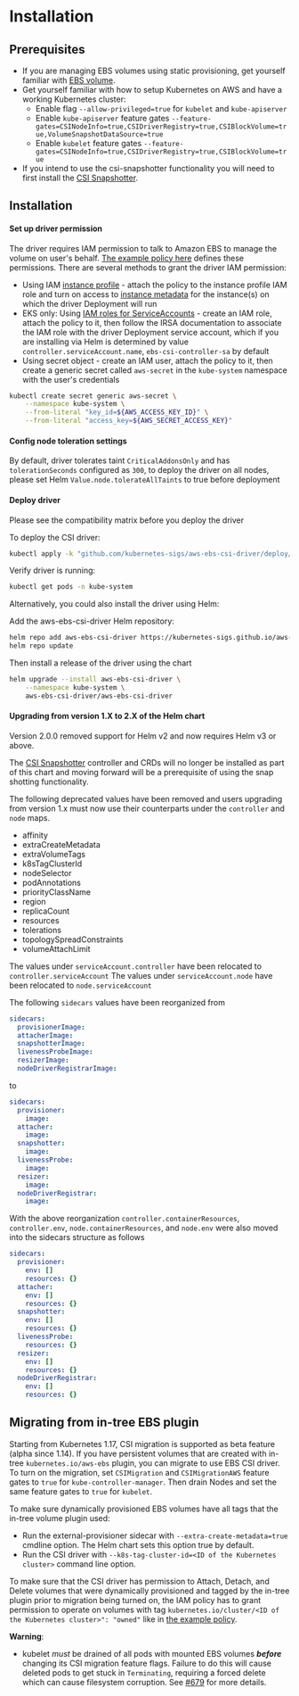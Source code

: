 # Installation

## Prerequisites
* If you are managing EBS volumes using static provisioning, get yourself familiar with [EBS volume](https://docs.aws.amazon.com/AWSEC2/latest/UserGuide/AmazonEBS.html).
* Get yourself familiar with how to setup Kubernetes on AWS and have a working Kubernetes cluster:
  * Enable flag `--allow-privileged=true` for `kubelet` and `kube-apiserver`
  * Enable `kube-apiserver` feature gates `--feature-gates=CSINodeInfo=true,CSIDriverRegistry=true,CSIBlockVolume=true,VolumeSnapshotDataSource=true`
  * Enable `kubelet` feature gates `--feature-gates=CSINodeInfo=true,CSIDriverRegistry=true,CSIBlockVolume=true`
* If you intend to use the csi-snapshotter functionality you will need to first install the [CSI Snapshotter](https://github.com/kubernetes-csi/external-snapshotter).

## Installation
#### Set up driver permission
The driver requires IAM permission to talk to Amazon EBS to manage the volume on user's behalf. [The example policy here](./example-iam-policy.json) defines these permissions. There are several methods to grant the driver IAM permission:
* Using IAM [instance profile](https://docs.aws.amazon.com/IAM/latest/UserGuide/id_roles_use_switch-role-ec2_instance-profiles.html) - attach the policy to the instance profile IAM role and turn on access to [instance metadata](https://docs.aws.amazon.com/AWSEC2/latest/UserGuide/ec2-instance-metadata.html) for the instance(s) on which the driver Deployment will run
* EKS only: Using [IAM roles for ServiceAccounts](https://docs.aws.amazon.com/eks/latest/userguide/iam-roles-for-service-accounts.html) - create an IAM role, attach the policy to it, then follow the IRSA documentation to associate the IAM role with the driver Deployment service account, which if you are installing via Helm is determined by value `controller.serviceAccount.name`, `ebs-csi-controller-sa` by default
* Using secret object - create an IAM user, attach the policy to it, then create a generic secret called `aws-secret` in the `kube-system` namespace with the user's credentials
```sh
kubectl create secret generic aws-secret \
    --namespace kube-system \
    --from-literal "key_id=${AWS_ACCESS_KEY_ID}" \
    --from-literal "access_key=${AWS_SECRET_ACCESS_KEY}"
```

#### Config node toleration settings
By default, driver tolerates taint `CriticalAddonsOnly` and has `tolerationSeconds` configured as `300`, to deploy the driver on all nodes, please set Helm `Value.node.tolerateAllTaints` to true before deployment

#### Deploy driver
Please see the compatibility matrix before you deploy the driver

To deploy the CSI driver:
```sh
kubectl apply -k "github.com/kubernetes-sigs/aws-ebs-csi-driver/deploy/kubernetes/overlays/stable/?ref=release-1.9"
```

Verify driver is running:
```sh
kubectl get pods -n kube-system
```

Alternatively, you could also install the driver using Helm:

Add the aws-ebs-csi-driver Helm repository:
```sh
helm repo add aws-ebs-csi-driver https://kubernetes-sigs.github.io/aws-ebs-csi-driver
helm repo update
```

Then install a release of the driver using the chart
```sh
helm upgrade --install aws-ebs-csi-driver \
    --namespace kube-system \
    aws-ebs-csi-driver/aws-ebs-csi-driver
```

#### Upgrading from version 1.X to 2.X of the Helm chart
Version 2.0.0 removed support for Helm v2 and now requires Helm v3 or above.

The [CSI Snapshotter](https://github.com/kubernetes-csi/external-snapshotter) controller and CRDs will no longer be installed as part of this chart and moving forward will be a prerequisite of using the snap shotting functionality.

The following deprecated values have been removed and users upgrading from version 1.x must now use their counterparts under the `controller` and `node` maps.
* affinity
* extraCreateMetadata
* extraVolumeTags
* k8sTagClusterId
* nodeSelector
* podAnnotations
* priorityClassName
* region
* replicaCount
* resources
* tolerations
* topologySpreadConstraints
* volumeAttachLimit

The values under `serviceAccount.controller` have been relocated to `controller.serviceAccount`
The values under `serviceAccount.node` have been relocated to `node.serviceAccount`

The following `sidecars` values have been reorganized from
```yaml
sidecars:
  provisionerImage:
  attacherImage:
  snapshotterImage:
  livenessProbeImage:
  resizerImage:
  nodeDriverRegistrarImage:
```
to
```yaml
sidecars:
  provisioner:
    image:
  attacher:
    image:
  snapshotter:
    image:
  livenessProbe:
    image:
  resizer:
    image:
  nodeDriverRegistrar:
    image:
```

With the above reorganization `controller.containerResources`, `controller.env`, `node.containerResources`, and `node.env` were also moved into the sidecars structure as follows
```yaml
sidecars:
  provisioner:
    env: []
    resources: {}
  attacher:
    env: []
    resources: {}
  snapshotter:
    env: []
    resources: {}
  livenessProbe:
    resources: {}
  resizer:
    env: []
    resources: {}
  nodeDriverRegistrar:
    env: []
    resources: {}
```

## Migrating from in-tree EBS plugin
Starting from Kubernetes 1.17, CSI migration is supported as beta feature (alpha since 1.14). If you have persistent volumes that are created with in-tree `kubernetes.io/aws-ebs` plugin, you can migrate to use EBS CSI driver. To turn on the migration, set `CSIMigration` and `CSIMigrationAWS` feature gates to `true` for `kube-controller-manager`. Then drain Nodes and set the same feature gates to `true` for `kubelet`.

To make sure dynamically provisioned EBS volumes have all tags that the in-tree volume plugin used:
* Run the external-provisioner sidecar with `--extra-create-metadata=true` cmdline option. The Helm chart sets this option true by default.
* Run the CSI driver with `--k8s-tag-cluster-id=<ID of the Kubernetes cluster>` command line option.

To make sure that the CSI driver has permission to Attach, Detach, and Delete volumes that were dynamically provisioned and tagged by the in-tree plugin prior to migration being turned on, the IAM policy has to grant permission to operate on volumes with tag `kubernetes.io/cluster/<ID of the Kubernetes cluster>": "owned"` like in [the example policy](./example-iam-policy.json#L85).

**Warning**:
* kubelet *must* be drained of all pods with mounted EBS volumes ***before*** changing its CSI migration feature flags.  Failure to do this will cause deleted pods to get stuck in `Terminating`, requiring a forced delete which can cause filesystem corruption. See [#679](../../../issues/679) for more details.